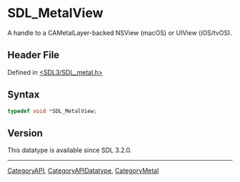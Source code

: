 # SDL_MetalView

A handle to a CAMetalLayer-backed NSView (macOS) or UIView (iOS/tvOS).

## Header File

Defined in [<SDL3/SDL_metal.h>](https://github.com/libsdl-org/SDL/blob/main/include/SDL3/SDL_metal.h)

## Syntax

```c
typedef void *SDL_MetalView;
```

## Version

This datatype is available since SDL 3.2.0.

----
[CategoryAPI](CategoryAPI), [CategoryAPIDatatype](CategoryAPIDatatype), [CategoryMetal](CategoryMetal)

